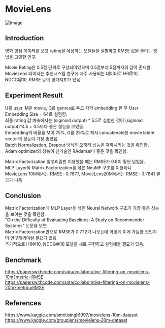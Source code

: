 # MovieLens

![image](https://user-images.githubusercontent.com/87184009/127741772-e7dce7af-1d76-4720-a320-6a87f695c1c8.png)

## Introduction
영화 평점 데이터를 보고 rating을 예상하는 모델들을 실험하고 RMSE 값을 줄이는 방법을 고민한 연구.

Movie Rating은 0.5점 단위로 구성되어있으며 0.5점부터 5점까지의 값이 존재함. \
MovieLens 데이터는 추천시스템 연구에 자주 사용되는 데이터로 HR@10, NDCG@10, RMSE 등의 평가지표가 있음.

## Experiment Result
U를 user, M을 movie, G를 genres로 두고 각각 embedding 한 후 User Embedding Size = 64로 실험함. \
최종 rating 값 예측에서는 (sigmoid output) * 5.5로 실험한 것이 (sigmoid output)*4.5 + 0.5보다 좋은 성능을 보였음. \
Embedding의 비율을 M이 75%, G를 25%로 해서 concatenate한 movie latent vector의 성능이 가장 좋았음. \
Batch Normalization, Dropout 방식은 오히려 성능을 저하시키는 것을 확인함. \
Adam optimizer의 성능이 신기술인 RAdam보다 좋은 것을 확인함.

Matrix Factorization 알고리즘만 이용했을 때는 RMSE가 0.8이 훨씬 넘었음. \
MLP Layer와 Matrix Factorization를 섞은 NeuMF 구조를 이용하니 \
MovieLens 10M에서는 RMSE : 0.7877, MovieLens20M에서는 RMSE : 0.7841 결과가 나옴

## Conclusion
Matrix Factorization에 MLP Layer을 섞은 Neural Network 구조가 가장 좋은 성능을 보이는 것을 확인함. \
"On the Difficulty of Evaluating Baselines: A Study on Recommender Systems" 논문을 보면 \
Matrix Factorization만으로 RMSE가 0.772가 나오는데 어떻게 이게 가능한 것인지 더 연구해봐야될 필요가 있음. \
추가적으로 HR@10, NDCG@10 모델을 새로 구현하고 실험해볼 필요가 있음.

## Benchmark
https://paperswithcode.com/sota/collaborative-filtering-on-movielens-10m?metric=RMSE \
https://paperswithcode.com/sota/collaborative-filtering-on-movielens-20m?metric=RMSE

## References
https://www.kaggle.com/smritisingh1997/movielens-10m-dataset \
https://www.kaggle.com/grouplens/movielens-20m-dataset
